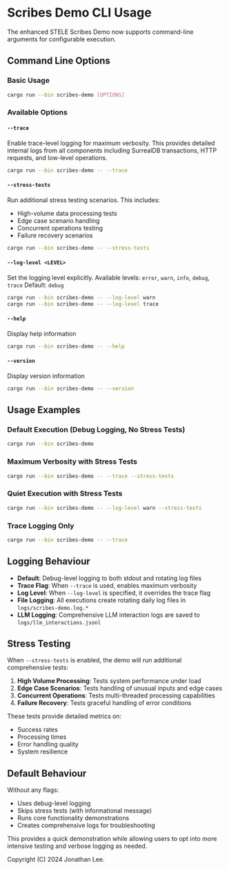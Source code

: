 # Scribes Demo CLI Usage

The enhanced STELE Scribes Demo now supports command-line arguments for configurable execution.

## Command Line Options

### Basic Usage

```bash
cargo run --bin scribes-demo [OPTIONS]
```

### Available Options

#### `--trace`

Enable trace-level logging for maximum verbosity. This provides detailed internal logs from all components including SurrealDB transactions, HTTP requests, and low-level operations.

```bash
cargo run --bin scribes-demo -- --trace
```

#### `--stress-tests`

Run additional stress testing scenarios. This includes:

- High-volume data processing tests
- Edge case scenario handling
- Concurrent operations testing
- Failure recovery scenarios

```bash
cargo run --bin scribes-demo -- --stress-tests
```

#### `--log-level <LEVEL>`

Set the logging level explicitly. Available levels: `error`, `warn`, `info`, `debug`, `trace`
Default: `debug`

```bash
cargo run --bin scribes-demo -- --log-level warn
cargo run --bin scribes-demo -- --log-level trace
```

#### `--help`

Display help information

```bash
cargo run --bin scribes-demo -- --help
```

#### `--version`

Display version information

```bash
cargo run --bin scribes-demo -- --version
```

## Usage Examples

### Default Execution (Debug Logging, No Stress Tests)

```bash
cargo run --bin scribes-demo
```

### Maximum Verbosity with Stress Tests

```bash
cargo run --bin scribes-demo -- --trace --stress-tests
```

### Quiet Execution with Stress Tests

```bash
cargo run --bin scribes-demo -- --log-level warn --stress-tests
```

### Trace Logging Only

```bash
cargo run --bin scribes-demo -- --trace
```

## Logging Behaviour

- **Default**: Debug-level logging to both stdout and rotating log files
- **Trace Flag**: When `--trace` is used, enables maximum verbosity
- **Log Level**: When `--log-level` is specified, it overrides the trace flag
- **File Logging**: All executions create rotating daily log files in `logs/scribes-demo.log.*`
- **LLM Logging**: Comprehensive LLM interaction logs are saved to `logs/llm_interactions.jsonl`

## Stress Testing

When `--stress-tests` is enabled, the demo will run additional comprehensive tests:

1. **High Volume Processing**: Tests system performance under load
2. **Edge Case Scenarios**: Tests handling of unusual inputs and edge cases
3. **Concurrent Operations**: Tests multi-threaded processing capabilities
4. **Failure Recovery**: Tests graceful handling of error conditions

These tests provide detailed metrics on:

- Success rates
- Processing times
- Error handling quality
- System resilience

## Default Behaviour

Without any flags:

- Uses debug-level logging
- Skips stress tests (with informational message)
- Runs core functionality demonstrations
- Creates comprehensive logs for troubleshooting

This provides a quick demonstration while allowing users to opt into more intensive testing and verbose logging as needed.

Copyright (C) 2024 Jonathan Lee.
